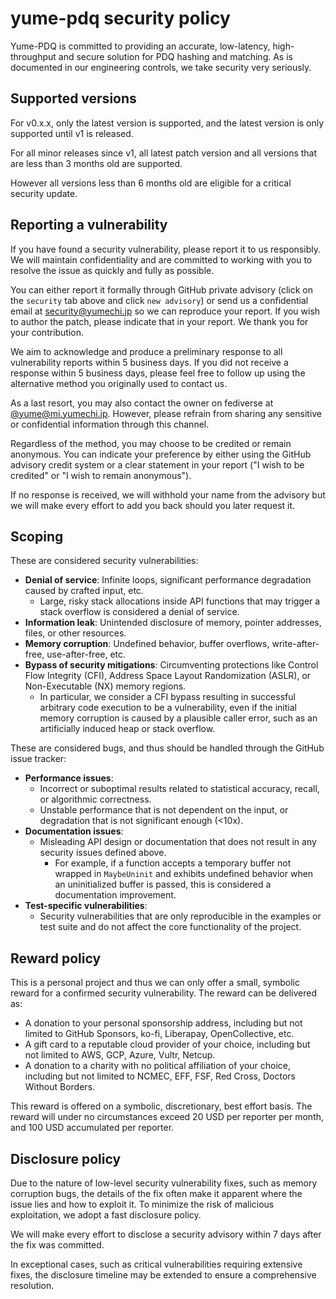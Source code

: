 # yume-pdq security policy

Yume-PDQ is committed to providing an accurate, low-latency, high-throughput and secure solution for PDQ hashing and matching.
As is documented in our engineering controls, we take security very seriously.

## Supported versions

For v0.x.x, only the latest version is supported, and the latest version is only supported until v1 is released.

For all minor releases since v1, all latest patch version and all versions that are less than 3 months old are supported.

However all versions less than 6 months old are eligible for a critical security update.

## Reporting a vulnerability

If you have found a security vulnerability, please report it to us responsibly. We will maintain confidentiality and are committed to working with you to resolve the issue as quickly and fully as possible.

You can either report it formally through GitHub private advisory (click on the `security` tab above and click `new advisory`) or send us a confidential email at [security@yumechi.jp](mailto:security@yumechi.jp) so we can reproduce your report. 
If you wish to author the patch, please indicate that in your report. We thank you for your contribution.


We aim to acknowledge and produce a preliminary response to all vulnerability reports within 5 business days. If you did not receive a response within 5 business days, please feel free to follow up using the alternative method you originally used to contact us. 

As a last resort, you may also contact the owner on fediverse at [@yume@mi.yumechi.jp](https://mi.yumechi.jp/@yume). However, please refrain from sharing any sensitive or confidential information through this channel.

Regardless of the method, you may choose to be credited or remain anonymous. You can indicate your preference by either using the GitHub advisory credit system or a clear statement in your report ("I wish to be credited" or "I wish to remain anonymous").

If no response is received, we will withhold your name from the advisory but we will make every effort to add you back should you later request it.

## Scoping 

These are considered security vulnerabilities:

- **Denial of service**: Infinite loops, significant performance degradation caused by crafted input, etc.
    - Large, risky stack allocations inside API functions that may trigger a stack overflow is considered a denial of service.
- **Information leak**: Unintended disclosure of memory, pointer addresses, files, or other resources.
- **Memory corruption**: Undefined behavior, buffer overflows, write-after-free, use-after-free, etc.
- **Bypass of security mitigations**: Circumventing protections like Control Flow Integrity (CFI), Address Space Layout Randomization (ASLR), or Non-Executable (NX) memory regions.
    - In particular, we consider a CFI bypass resulting in successful arbitrary code execution to be a vulnerability, even if the initial memory corruption is caused by a plausible caller error, such as an artificially induced heap or stack overflow.


These are considered bugs, and thus should be handled through the GitHub issue tracker:

- **Performance issues**:
    - Incorrect or suboptimal results related to statistical accuracy, recall, or algorithmic correctness.
    - Unstable performance that is not dependent on the input, or degradation that is not significant enough (<10x).
- **Documentation issues**:
    - Misleading API design or documentation that does not result in any security issues defined above.
        - For example, if a function accepts a temporary buffer not wrapped in `MaybeUninit` and exhibits undefined behavior when an uninitialized buffer is passed, this is considered a documentation improvement.
- **Test-specific vulnerabilities**:
    - Security vulnerabilities that are only reproducible in the examples or test suite and do not affect the core functionality of the project.

## Reward policy

This is a personal project and thus we can only offer a small, symbolic reward for a confirmed security vulnerability. The reward can be delivered as:
- A donation to your personal sponsorship address, including but not limited to GitHub Sponsors, ko-fi, Liberapay, OpenCollective, etc.
- A gift card to a reputable cloud provider of your choice, including but not limited to AWS, GCP, Azure, Vultr, Netcup.
- A donation to a charity with no political affiliation of your choice, including but not limited to NCMEC, EFF, FSF, Red Cross, Doctors Without Borders.

This reward is offered on a symbolic, discretionary, best effort basis. The reward will under no circumstances exceed 20 USD per reporter per month, and 100 USD accumulated per reporter.

## Disclosure policy

Due to the nature of low-level security vulnerability fixes, such as memory corruption bugs, the details of the fix often make it apparent where the issue lies and how to exploit it. To minimize the risk of malicious exploitation, we adopt a fast disclosure policy.
 
We will make every effort to disclose a security advisory within 7 days after the fix was committed.

In exceptional cases, such as critical vulnerabilities requiring extensive fixes, the disclosure timeline may be extended to ensure a comprehensive resolution.